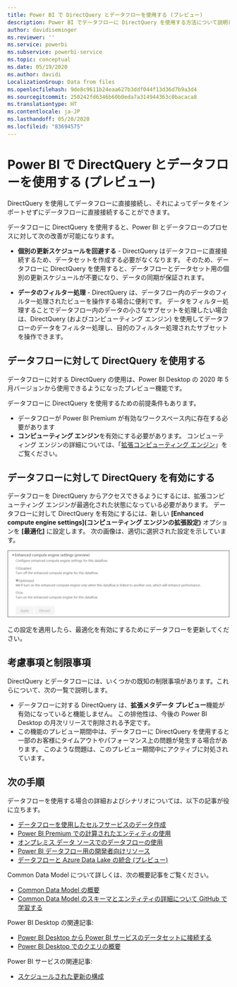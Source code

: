 ```yaml
---
title: Power BI で DirectQuery とデータフローを使用する (プレビュー)
description: Power BI でデータフローに DirectQuery を使用する方法について説明します
author: davidiseminger
ms.reviewer: ''
ms.service: powerbi
ms.subservice: powerbi-service
ms.topic: conceptual
ms.date: 05/19/2020
ms.author: davidi
LocalizationGroup: Data from files
ms.openlocfilehash: 9de8c9611b24eaa627b3ddf044f13d36d7b9a3d4
ms.sourcegitcommit: 250242fd6346b60b0eda7a314944363c0bacaca8
ms.translationtype: HT
ms.contentlocale: ja-JP
ms.lasthandoff: 05/20/2020
ms.locfileid: "83694575"
---
```

# <a name="use-directquery-with-dataflows-in-power-bi-preview"></a>Power BI で DirectQuery とデータフローを使用する (プレビュー)

DirectQuery を使用してデータフローに直接接続し、それによってデータをインポートせずにデータフローに直接接続することができます。 

データフローに DirectQuery を使用すると、Power BI とデータフローのプロセスに対して次の改善が可能になります。

* **個別の更新スケジュールを回避する** - DirectQuery はデータフローに直接接続するため、データセットを作成する必要がなくなります。 そのため、データフローに DirectQuery を使用すると、データフローとデータセット用の個別の更新スケジュールが不要になり、データの同期が保証されます。

* **データのフィルター処理** - DirectQuery は、データフロー内のデータのフィルター処理されたビューを操作する場合に便利です。 データをフィルター処理することでデータフロー内のデータの小さなサブセットを処理したい場合は、DirectQuery (およびコンピューティング エンジン) を使用してデータフローのデータをフィルター処理し、目的のフィルター処理されたサブセットを操作できます。


## <a name="using-directquery-for-dataflows"></a>データフローに対して DirectQuery を使用する

データフローに対する DirectQuery の使用は、Power BI Desktop の 2020 年 5 月バージョンから使用できるようになったプレビュー機能です。 

データフローに DirectQuery を使用するための前提条件もあります。

* データフローが Power BI Premium が有効なワークスペース内に存在する必要があります
* **コンピューティング エンジン**を有効にする必要があります。 コンピューティング エンジンの詳細については、「[拡張コンピューティング エンジン](service-dataflows-enhanced-compute-engine.md)」をご覧ください。

## <a name="enable-directquery-for-dataflows"></a>データフローに対して DirectQuery を有効にする

データフローを DirectQuery からアクセスできるようにするには、拡張コンピューティング エンジンが最適化された状態になっている必要があります。 データフローに対して DirectQuery を有効にするには、新しい **[Enhanced compute engine settings]\(コンピューティング エンジンの拡張設定\)** オプションを **[最適化]** に設定します。 次の画像は、適切に選択された設定を示しています。

![データフローに対して強化されたコンピューティング エンジンを有効にする](media/service-dataflows-directquery/dataflows-directquery-01.png)

この設定を適用したら、最適化を有効にするためにデータフローを更新してください。 


## <a name="considerations-and-limitations"></a>考慮事項と制限事項

DirectQuery とデータフローには、いくつかの既知の制限事項があります。これらについて、次の一覧で説明します。

* データフローに対する DirectQuery は、**拡張メタデータ プレビュー**機能が有効になっていると機能しません。 この排他性は、今後の Power BI Desktop の月次リリースで削除される予定です。
* この機能のプレビュー期間中は、データフローに DirectQuery を使用すると一部のお客様にタイムアウトやパフォーマンス上の問題が発生する場合があります。 このような問題は、このプレビュー期間中にアクティブに対処されています。


## <a name="next-steps"></a>次の手順

データフローを使用する場合の詳細およびシナリオについては、以下の記事が役に立ちます。

* [データフローを使用したセルフサービスのデータ作成](service-dataflows-overview.md)
* [Power BI Premium での計算されたエンティティの使用](service-dataflows-computed-entities-premium.md)
* [オンプレミス データ ソースでのデータフローの使用](service-dataflows-on-premises-gateways.md)
* [Power BI データフロー用の開発者向けリソース](service-dataflows-developer-resources.md)
* [データフローと Azure Data Lake の統合 (プレビュー)](service-dataflows-azure-data-lake-integration.md)

Common Data Model について詳しくは、次の概要記事をご覧ください。
* [Common Data Model の概要](https://docs.microsoft.com/powerapps/common-data-model/overview)
* [Common Data Model のスキーマとエンティティの詳細について GitHub で学習する](https://github.com/Microsoft/CDM)

Power BI Desktop の関連記事:

* [Power BI Desktop から Power BI サービスのデータセットに接続する](../connect-data/desktop-report-lifecycle-datasets.md)
* [Power BI Desktop でのクエリの概要](desktop-query-overview.md)

Power BI サービスの関連記事:
* [スケジュールされた更新の構成](../connect-data/refresh-scheduled-refresh.md)
